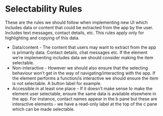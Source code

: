 # Selectability Rules

These are the rules we should follow when implementing new UI which includes data or content that could be extracted from the app by the user. Includes text messages, contact details, etc. This rules apply only for highlighting and copying of this data.

- Data/content - The content that users may want to extract from the app is primarily data. Contact details, chat messages etc. If the element we’re implementing includes data we should consider making the item selectable.
- Non-interactive - However we should also ensure that the selecting behaviour won’t get in the way of navigating/interacting with the app. If the element performs a function/is interactive we should ensure the item is not selectable. A button label for example.
- Accessible in at least one place - If it doesn’t make sense to make the element user selectable, ensure the same data is available elsewhere in the app. For instance, contact names appear in the b pane but these are interactive elements - we have a read-only label at the top of the c pane which can be made selectable.
